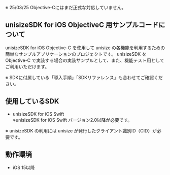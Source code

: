 ※ 25/03/25 Objective-Cにはまだ正式な対応していません。

## unisizeSDK for iOS ObjectiveC 用サンプルコードについて
unisizeSDK for iOS Objective-C を使用して unisize の各機能を利用するための簡単なサンプルアプリケーションのプロジェクトです。
unisizeSDK を Objective-C で実装する場合の実装サンプルとして、また、機能テスト用としてご利用いただけます。  
  
※ SDKに付属している「導入手順」「SDKリファレンス」も合わせてご確認ください。  

## 使用しているSDK
* unisizeSDK for iOS Swift <br>※unisizeSDK for iOS Swift バージョン2.0以降が必要です。

※ unisizeSDK の利用には unisize が発行したクライアント識別ID（CID）が必要です。

## 動作環境
* iOS 15以降

